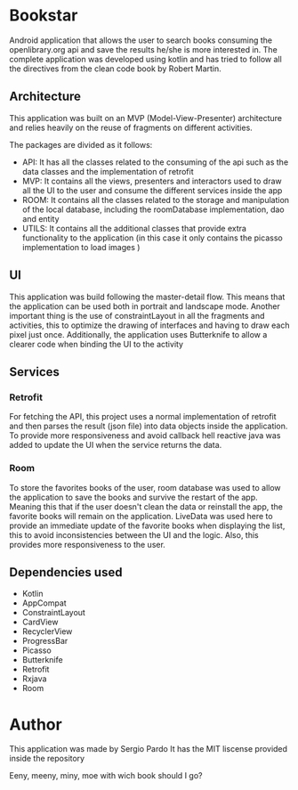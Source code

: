 # Bookstar
Android application that allows the user to search books consuming the openlibrary.org api and save the results he/she is more interested in.
The complete application was developed using kotlin and has tried to follow all the directives from the clean code book by Robert Martin.

## Architecture

This application was built on an MVP (Model-View-Presenter) architecture and relies heavily on the reuse of fragments on different activities.

The packages are divided as it follows:
  - API: 
    It has all the classes related to the consuming of the api such as the data classes and the implementation of retrofit
  - MVP: 
    It contains all the views, presenters and interactors used to draw all the UI to the user and consume the different           services inside the app
  - ROOM: 
    It contains all the classes related to the storage and manipulation of the local database, including the roomDatabase         implementation, dao and entity
  - UTILS: 
    It contains all the additional classes that provide extra functionality to the application (in this case it only contains     the picasso implementation to load images )
 
 ## UI
 
 This application was build following the master-detail flow. This means that the application can be used both in portrait and  landscape mode.
 Another important thing is the use of constraintLayout in all the fragments and activities, this to optimize the drawing of interfaces and having to draw each pixel just once.
 Additionally, the application uses Butterknife to allow a clearer code when binding the UI to the activity
 
 ## Services
 
  ### Retrofit
  
  For fetching the API, this project uses a normal implementation of retrofit and then parses the result (json file) into data objects inside the application. To provide more responsiveness and avoid callback hell reactive java was added to update the UI when the service returns the data.
  
  ### Room

  To store the favorites books of the user, room database was used to allow the application to save the books and survive the restart of the app. Meaning this that if the user doesn't clean the data or reinstall the app, the favorite books will remain on the application.
  LiveData was used here to provide an immediate update of the favorite books when displaying the list, this to avoid inconsistencies between the UI and the logic. Also, this provides more responsiveness to the user.

## Dependencies used
  - Kotlin
  - AppCompat
  - ConstraintLayout
  - CardView
  - RecyclerView
  - ProgressBar
  - Picasso
  - Butterknife
  - Retrofit
  - Rxjava
  - Room
  
 # Author
 This application was made by Sergio Pardo
 It has the MIT liscense provided inside the repository
 
 
 
Eeny, meeny, miny, moe with wich book should I go?

